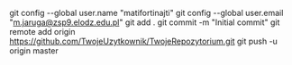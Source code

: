 git config --global user.name "matifortinajti"
git config --global user.email "m.jaruga@zsp9.elodz.edu.pl"
git add .
git commit -m "Initial commit"
git remote add origin https://github.com/TwojeUzytkownik/TwojeRepozytorium.git
git push -u origin master
